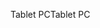 <span data-ttu-id="1fd59-101">Tablet PC</span><span class="sxs-lookup"><span data-stu-id="1fd59-101">Tablet PC</span></span>